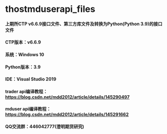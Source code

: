 # thostmduserapi_files

#### 上期所CTP v6.6.9接口文件、第三方库文件及转换为Python(Python 3.9)的接口文件
#### CTP版本：v6.6.9
#### 系统：Windows 10
#### Python版本：3.9
#### IDE：Visual Studio 2019
#### trader api编译教程：https://blog.csdn.net/mdd2012/article/details/145290497
#### mduser api编译教程：https://blog.csdn.net/mdd2012/article/details/145291662
#### QQ交流群：446042777(澄明期货研究)